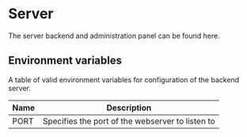 # Server

The server backend and administration panel can be found here.

## Environment variables

A table of valid environment variables for configuration of the backend server.

| Name | Description |
|---|---|
| PORT | Specifies the port of the webserver to listen to |